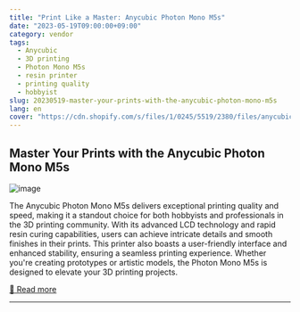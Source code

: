 ```yaml
---
title: "Print Like a Master: Anycubic Photon Mono M5s"
date: "2023-05-19T09:00:00+09:00"
category: vendor
tags:
  - Anycubic
  - 3D printing
  - Photon Mono M5s
  - resin printer
  - printing quality
  - hobbyist
slug: 20230519-master-your-prints-with-the-anycubic-photon-mono-m5s
lang: en
cover: "https://cdn.shopify.com/s/files/1/0245/5519/2380/files/anycubic-photon-mono-m5s-release.png?v=1684397153"
---
```


## Master Your Prints with the Anycubic Photon Mono M5s
![image](https://cdn.shopify.com/s/files/1/0245/5519/2380/files/anycubic-photon-mono-m5s-release.png?v=1684397153)

The Anycubic Photon Mono M5s delivers exceptional printing quality and speed, making it a standout choice for both hobbyists and professionals in the 3D printing community. With its advanced LCD technology and rapid resin curing capabilities, users can achieve intricate details and smooth finishes in their prints. This printer also boasts a user-friendly interface and enhanced stability, ensuring a seamless printing experience. Whether you're creating prototypes or artistic models, the Photon Mono M5s is designed to elevate your 3D printing projects.

[🔗 Read more](https://store.anycubic.com/blogs/news/anycubic-photon-mono-m5s-release)

---